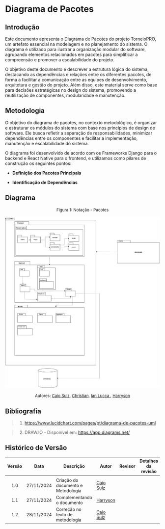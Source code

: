 # Diagrama de Pacotes

## Introdução

Este documento apresenta o Diagrama de Pacotes do projeto TorneioPRO, um artefato essencial na modelagem e no planejamento do sistema. O diagrama é utilizado para ilustrar a organização modular do software, agrupando elementos relacionados em pacotes para simplificar a compreensão e promover a escalabilidade do projeto.

O objetivo deste documento é descrever a estrutura lógica do sistema, destacando as dependências e relações entre os diferentes pacotes, de forma a facilitar a comunicação entre as equipes de desenvolvimento, arquitetura e gestão do projeto. Além disso, este material serve como base para decisões estratégicas no design do sistema, promovendo a reutilização de componentes, modularidade e manutenção.

## Metodologia

O objetivo do diagrama de pacotes, no contexto metodológico, é organizar e estruturar os módulos do sistema com base nos princípios de design de software. Ele busca refletir a separação de responsabilidades, minimizar dependências entre os componentes e facilitar a implementação, manutenção e escalabilidade do sistema.

O diagrama foi desenvolvido de acordo com os Frameworks Django para o backend e React Native para o frontend, e utilizamos como pilares de construção os seguintes pontos:

- **Definição dos Pacotes Principais**

- **Identificação de Dependências**

## Diagrama

<center>

<font size="2"><p style="text-align: center">Figura 1: Notação - Pacotes </p></font>

![Diagrama De Pacotes](../../Assets/diagrama-de-pacote.jpg)


<font size="2"><p style="text-align: center">Autores: [Caio Sulz](https://github.com/CaioSulz), [Christian](https://github.com/crstyhs), [Ian Lucca ](https://github.com/IanLucca12), [Harryson](https://github.com/harry-cmartin)
</p></font>

</center>


## Bibliografia

> 1. https://www.lucidchart.com/pages/pt/diagrama-de-pacotes-uml

> 2. DRAW.IO - Disponível em: https://app.diagrams.net/

## Histórico de Versão

|Versão|Data|Descrição|Autor|Revisor| Detalhes da revisão |
|:----:|----|---------|-----|:-------:|-----| 
|  |  |  |  |  | |
| 1.0 | 27/11/2024 | Criação do documento e Metodologia |[Caio Sulz](https://github.com/CaioSulz) |  | |
|1.1|27/11/2024| Complementando o documento |[Harryson](https://github.com/harry-cmartin)|
| 1.2 | 28/11/2024 | Correção no texto de metodologia |[Caio Sulz](https://github.com/CaioSulz) |

